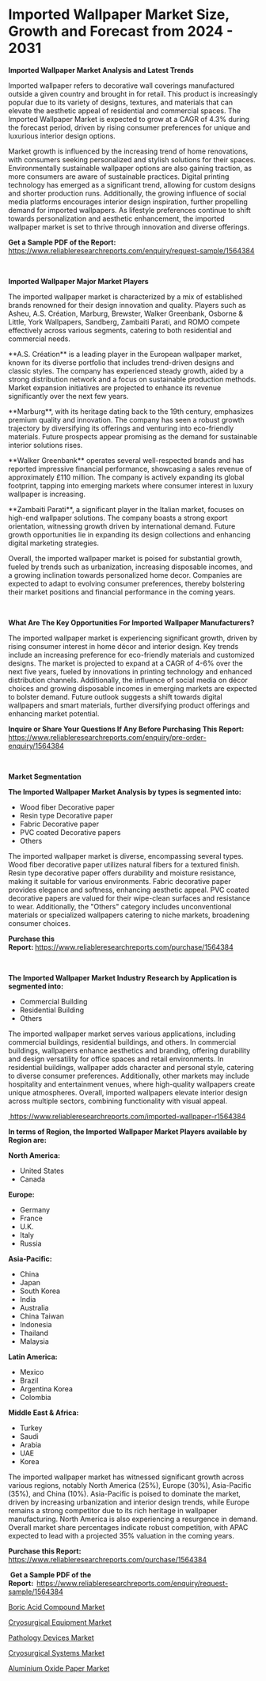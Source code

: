 <p><h1>Imported Wallpaper Market Size, Growth and Forecast from 2024 - 2031</h1></p><p><strong>Imported Wallpaper Market Analysis and Latest Trends</strong></p>
<p><p>Imported wallpaper refers to decorative wall coverings manufactured outside a given country and brought in for retail. This product is increasingly popular due to its variety of designs, textures, and materials that can elevate the aesthetic appeal of residential and commercial spaces. The Imported Wallpaper Market is expected to grow at a CAGR of 4.3% during the forecast period, driven by rising consumer preferences for unique and luxurious interior design options.</p><p>Market growth is influenced by the increasing trend of home renovations, with consumers seeking personalized and stylish solutions for their spaces. Environmentally sustainable wallpaper options are also gaining traction, as more consumers are aware of sustainable practices. Digital printing technology has emerged as a significant trend, allowing for custom designs and shorter production runs. Additionally, the growing influence of social media platforms encourages interior design inspiration, further propelling demand for imported wallpapers. As lifestyle preferences continue to shift towards personalization and aesthetic enhancement, the imported wallpaper market is set to thrive through innovation and diverse offerings.</p></p>
<p><strong>Get a Sample PDF of the Report:&nbsp;</strong> <a href="https://www.reliableresearchreports.com/enquiry/request-sample/1564384?utm_campaign=4&utm_medium=2&utm_source=Github&utm_content=ia&utm_term=08112024&utm_id=imported-wallpaper">https://www.reliableresearchreports.com/enquiry/request-sample/1564384</a></p>
<p>&nbsp;</p>
<p><strong>Imported Wallpaper Major Market Players</strong></p>
<p><p>The imported wallpaper market is characterized by a mix of established brands renowned for their design innovation and quality. Players such as Asheu, A.S. Création, Marburg, Brewster, Walker Greenbank, Osborne & Little, York Wallpapers, Sandberg, Zambaiti Parati, and ROMO compete effectively across various segments, catering to both residential and commercial needs.</p><p>**A.S. Création** is a leading player in the European wallpaper market, known for its diverse portfolio that includes trend-driven designs and classic styles. The company has experienced steady growth, aided by a strong distribution network and a focus on sustainable production methods. Market expansion initiatives are projected to enhance its revenue significantly over the next few years.</p><p>**Marburg**, with its heritage dating back to the 19th century, emphasizes premium quality and innovation. The company has seen a robust growth trajectory by diversifying its offerings and venturing into eco-friendly materials. Future prospects appear promising as the demand for sustainable interior solutions rises.</p><p>**Walker Greenbank** operates several well-respected brands and has reported impressive financial performance, showcasing a sales revenue of approximately £110 million. The company is actively expanding its global footprint, tapping into emerging markets where consumer interest in luxury wallpaper is increasing.</p><p>**Zambaiti Parati**, a significant player in the Italian market, focuses on high-end wallpaper solutions. The company boasts a strong export orientation, witnessing growth driven by international demand. Future growth opportunities lie in expanding its design collections and enhancing digital marketing strategies.</p><p>Overall, the imported wallpaper market is poised for substantial growth, fueled by trends such as urbanization, increasing disposable incomes, and a growing inclination towards personalized home decor. Companies are expected to adapt to evolving consumer preferences, thereby bolstering their market positions and financial performance in the coming years.</p></p>
<p>&nbsp;</p>
<p><strong>What Are The Key Opportunities For Imported Wallpaper Manufacturers?</strong></p>
<p><p>The imported wallpaper market is experiencing significant growth, driven by rising consumer interest in home décor and interior design. Key trends include an increasing preference for eco-friendly materials and customized designs. The market is projected to expand at a CAGR of 4-6% over the next five years, fueled by innovations in printing technology and enhanced distribution channels. Additionally, the influence of social media on décor choices and growing disposable incomes in emerging markets are expected to bolster demand. Future outlook suggests a shift towards digital wallpapers and smart materials, further diversifying product offerings and enhancing market potential.</p></p>
<p><strong>Inquire or Share Your Questions If Any Before Purchasing This Report:</strong> <a href="https://www.reliableresearchreports.com/enquiry/pre-order-enquiry/1564384?utm_campaign=4&utm_medium=2&utm_source=Github&utm_content=ia&utm_term=08112024&utm_id=imported-wallpaper">https://www.reliableresearchreports.com/enquiry/pre-order-enquiry/1564384</a></p>
<p>&nbsp;</p>
<p><strong>Market Segmentation</strong></p>
<p><strong>The Imported Wallpaper Market Analysis by types is segmented into:</strong></p>
<p><ul><li>Wood fiber Decorative paper</li><li>Resin type Decorative paper</li><li>Fabric Decorative paper</li><li>PVC coated Decorative papers</li><li>Others</li></ul></p>
<p><p>The imported wallpaper market is diverse, encompassing several types. Wood fiber decorative paper utilizes natural fibers for a textured finish. Resin type decorative paper offers durability and moisture resistance, making it suitable for various environments. Fabric decorative paper provides elegance and softness, enhancing aesthetic appeal. PVC coated decorative papers are valued for their wipe-clean surfaces and resistance to wear. Additionally, the "Others" category includes unconventional materials or specialized wallpapers catering to niche markets, broadening consumer choices.</p></p>
<p><strong>Purchase this Report:&nbsp;</strong><a href="https://www.reliableresearchreports.com/purchase/1564384?utm_campaign=4&utm_medium=2&utm_source=Github&utm_content=ia&utm_term=08112024&utm_id=imported-wallpaper">https://www.reliableresearchreports.com/purchase/1564384</a></p>
<p>&nbsp;</p>
<p><strong>The Imported Wallpaper Market Industry Research by Application is segmented into:</strong></p>
<p><ul><li>Commercial Building</li><li>Residential Building</li><li>Others</li></ul></p>
<p><p>The imported wallpaper market serves various applications, including commercial buildings, residential buildings, and others. In commercial buildings, wallpapers enhance aesthetics and branding, offering durability and design versatility for office spaces and retail environments. In residential buildings, wallpaper adds character and personal style, catering to diverse consumer preferences. Additionally, other markets may include hospitality and entertainment venues, where high-quality wallpapers create unique atmospheres. Overall, imported wallpapers elevate interior design across multiple sectors, combining functionality with visual appeal.</p></p>
<p><a href="https://www.reliableresearchreports.com/imported-wallpaper-r1564384?utm_campaign=4&utm_medium=2&utm_source=Github&utm_content=ia&utm_term=08112024&utm_id=imported-wallpaper">&nbsp;https://www.reliableresearchreports.com/imported-wallpaper-r1564384</a></p>
<p><strong>In terms of Region, the Imported Wallpaper Market Players available by Region are:</strong></p>
<p>
    <p> <strong> North America: </strong>
        <ul>
            <li>United States</li>
            <li>Canada</li>
        </ul>
        </p> 
    <p> <strong> Europe: </strong>
        <ul>
            <li>Germany</li>
            <li>France</li>
            <li>U.K.</li>
            <li>Italy</li>
            <li>Russia</li>
        </ul>
        </p> 
    <p> <strong> Asia-Pacific: </strong>
        <ul>
            <li>China</li>
            <li>Japan</li>
            <li>South Korea</li>
            <li>India</li>
            <li>Australia</li>
            <li>China Taiwan</li>
            <li>Indonesia</li>
            <li>Thailand</li>
            <li>Malaysia</li>
        </ul>
        </p> 
    <p> <strong> Latin America: </strong>
        <ul>
            <li>Mexico</li>
            <li>Brazil</li>
            <li>Argentina Korea</li>
            <li>Colombia</li>
        </ul>
        </p> 
    <p> <strong> Middle East & Africa: </strong>
        <ul>
            <li>Turkey</li>
            <li>Saudi</li>
            <li>Arabia</li>
            <li>UAE</li>
            <li>Korea</li>
        </ul>
    </p>
    </p>
<p><p>The imported wallpaper market has witnessed significant growth across various regions, notably North America (25%), Europe (30%), Asia-Pacific (35%), and China (10%). Asia-Pacific is poised to dominate the market, driven by increasing urbanization and interior design trends, while Europe remains a strong competitor due to its rich heritage in wallpaper manufacturing. North America is also experiencing a resurgence in demand. Overall market share percentages indicate robust competition, with APAC expected to lead with a projected 35% valuation in the coming years.</p></p>
<p><strong>Purchase this Report: </strong><a href="https://www.reliableresearchreports.com/purchase/1564384?utm_campaign=4&utm_medium=2&utm_source=Github&utm_content=ia&utm_term=08112024&utm_id=imported-wallpaper">https://www.reliableresearchreports.com/purchase/1564384</a></p>
<p>&nbsp;<strong>Get a Sample PDF of the Report:&nbsp;&nbsp;</strong><a href="https://www.reliableresearchreports.com/enquiry/request-sample/1564384?utm_campaign=4&utm_medium=2&utm_source=Github&utm_content=ia&utm_term=08112024&utm_id=imported-wallpaper">https://www.reliableresearchreports.com/enquiry/request-sample/1564384</a></p>
<p><strong></strong></p>
<p><p><a href="https://github.com/WayneGriffin411/Market-Research-Report-List-1/blob/main/boric-acid-compound-market.md?utm_campaign=4&utm_medium=2&utm_source=Github&utm_content=ia&utm_term=08112024&utm_id=imported-wallpaper">Boric Acid Compound Market</a></p><p><a href="https://issuu.com/reportprime-2/docs/cryosurgical-equipment-market-size-_7c2758ca0496a6?utm_campaign=4&utm_medium=2&utm_source=Github&utm_content=ia&utm_term=08112024&utm_id=imported-wallpaper">Cryosurgical Equipment Market</a></p><p><a href="https://issuu.com/reportprime-2/docs/pathology-devices-market-size-2030._aba00e109b3929?utm_campaign=4&utm_medium=2&utm_source=Github&utm_content=ia&utm_term=08112024&utm_id=imported-wallpaper">Pathology Devices Market</a></p><p><a href="https://issuu.com/reportprime-2/docs/cryosurgical-systems-market-size-20_2ff7165cc78aaa?utm_campaign=4&utm_medium=2&utm_source=Github&utm_content=ia&utm_term=08112024&utm_id=imported-wallpaper">Cryosurgical Systems Market</a></p><p><a href="https://github.com/maximinauago/Market-Research-Report-List-1/blob/main/aluminium-oxide-paper-market.md?utm_campaign=4&utm_medium=2&utm_source=Github&utm_content=ia&utm_term=08112024&utm_id=imported-wallpaper">Aluminium Oxide Paper Market</a></p></p>